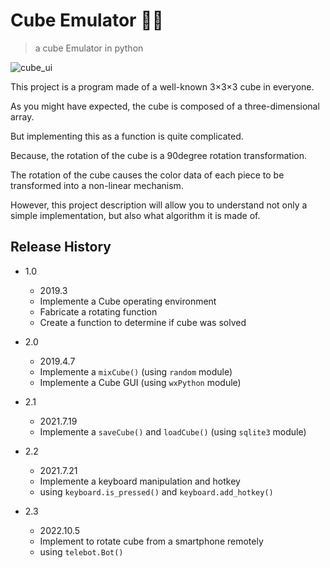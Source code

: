 # Cube Emulator 🎲🧊

> a cube Emulator in python

![cube_ui](https://user-images.githubusercontent.com/105290026/192979037-34962af3-eaf3-4153-a8a5-9fa64b6ec1df.jpg)

This project is a program made of a well-known 3×3×3 cube in everyone.

As you might have expected, the cube is composed of a three-dimensional array.

But implementing this as a function is quite complicated.

Because, the rotation of the cube is a 90degree rotation transformation.

The rotation of the cube causes the color data of each piece to be transformed into a non-linear mechanism.

However, this project description will allow you to understand not only a simple implementation, but also what algorithm it is  made of.


## Release History

* 1.0
    * 2019.3
    * Implemente a Cube operating environment
    * Fabricate a rotating function
    * Create a function to determine if cube was solved

* 2.0
    * 2019.4.7
    * Implemente a `mixCube()` (using ``random`` module)
    * Implemente a Cube GUI (using ``wxPython`` module)

* 2.1
    * 2021.7.19
    * Implemente a `saveCube()` and `loadCube()` (using ``sqlite3`` module)

* 2.2
    * 2021.7.21
    * Implemente a keyboard manipulation and hotkey
    * using `keyboard.is_pressed()` and `keyboard.add_hotkey()`

* 2.3
    * 2022.10.5
    * Implement to rotate cube from a smartphone remotely
    * using `telebot.Bot()`
